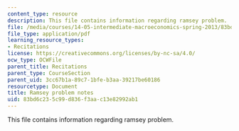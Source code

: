 ```yaml
---
content_type: resource
description: This file contains information regarding ramsey problem.
file: /media/courses/14-05-intermediate-macroeconomics-spring-2013/83bd6c235c99d836f3aac13e82992ab1_MIT14_05S13_rec_ram_prob.pdf
file_type: application/pdf
learning_resource_types:
- Recitations
license: https://creativecommons.org/licenses/by-nc-sa/4.0/
ocw_type: OCWFile
parent_title: Recitations
parent_type: CourseSection
parent_uid: 3cc67b1a-89c7-1bfe-b3aa-39217be60186
resourcetype: Document
title: Ramsey problem notes
uid: 83bd6c23-5c99-d836-f3aa-c13e82992ab1
---
```

This file contains information regarding ramsey problem.